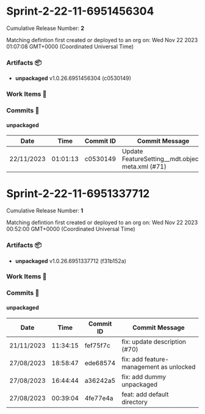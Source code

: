 
<a id=be5cd9a1d8f67524e095f17bb89d2f596110f92a></a>
# Sprint-2-22-11-6951456304
 Cumulative Release Number: <b>2</b> 

Matching defintion first created or deployed to an org on: Wed Nov 22 2023 01:07:08 GMT+0000 (Coordinated Universal Time)
 ### Artifacts :package:
- **unpackaged**     v1.0.26.6951456304 (c0530149)

### Work Items :gem:
[](undefined)

### Commits :book:

#### unpackaged
| Date       | Time     | Commit ID | Commit Message                                   |
| ---------- | -------- | --------- | ------------------------------------------------ |
| 22/11/2023 | 01:01:13 | c0530149  | Update FeatureSetting__mdt.object-meta.xml (#71) |

<a id=39a0e8d21d7494de4c3939c83b53ee9a2b82460e></a>
# Sprint-2-22-11-6951337712
 Cumulative Release Number: <b>1</b> 

Matching defintion first created or deployed to an org on: Wed Nov 22 2023 00:52:00 GMT+0000 (Coordinated Universal Time)
 ### Artifacts :package:
- **unpackaged**     v1.0.26.6951337712 (f31b152a)

### Work Items :gem:
[](undefined)

### Commits :book:

#### unpackaged
| Date       | Time     | Commit ID | Commit Message                          |
| ---------- | -------- | --------- | --------------------------------------- |
| 21/11/2023 | 11:34:15 | fef75f7c  | fix: update description (#70)           |
| 27/08/2023 | 18:58:47 | ede68574  | fix: add feature-management as unlocked |
| 27/08/2023 | 16:44:44 | a36242a5  | fix: add dummy unpackaged               |
| 27/08/2023 | 00:39:04 | 4fe77e4a  | feat: add default directory             |
